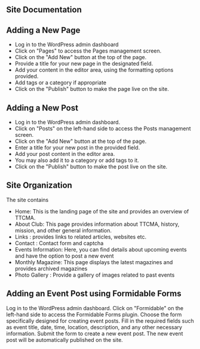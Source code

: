 Site Documentation
--

Adding a New Page
------
- Log in to the WordPress admin dashboard
- Click on "Pages" to access the Pages management screen.
- Click on the "Add New" button at the top of the page.
- Provide a title for your new page in the designated field.
- Add your content in the editor area, using the formatting options provided.
- Add tags or a category if appropriate 
- Click on the "Publish" button to make the page live on the site.

Adding a New Post
----
- Log in to the WordPress admin dashboard.
- Click on "Posts" on the left-hand side to access the Posts management screen.
- Click on the "Add New" button at the top of the page.
- Enter a title for your new post in the provided field.
- Add your post content in the editor area.
- You may also add it to a category or add tags to it. 
- Click on the "Publish" button to make the post live on the site.

Site Organization
--
The site contains

- Home: This is the landing page of the site and provides an overview of TTCMA.
- About Club: This page provides information about TTCMA, history, mission, and other general information. 
- Links : provides links to related articles, websites etc. 
- Contact : Contact form and captcha 
- Events Information: Here, you can find details about upcoming events and have the option to post a new event
- Monthly Magazine: This page displays the latest magazines and provides archived magazines
- Photo Gallery : Provide a gallery of images related to past events

Adding an Event Post using Formidable Forms
-------------------------------------------
Log in to the WordPress admin dashboard.
Click on "Formidable" on the left-hand side to access the Formidable Forms plugin.
Choose the form specifically designed for creating event posts.
Fill in the required fields such as event title, date, time, location, description, and any other necessary information.
Submit the form to create a new event post.
The new event post will be automatically published on the site.
